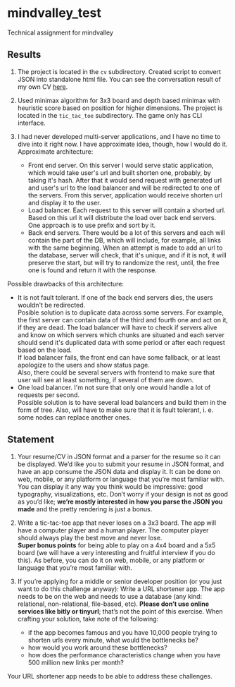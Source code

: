 # mindvalley_test
Technical assignment for mindvalley

Results
-------

1. The project is located in the `cv` subdirectory. Created script to convert JSON into standalone html file.
   You can see the conversation result of my own CV [here](http://uran198.github.io/mindvalley_test/).

2. Used minimax algorithm for 3x3 board and depth based minimax with heuristic score based on position
   for higher dimensions. The project is located in the `tic_tac_toe` subdirectory. The game only has CLI interface.

3. I had never developed multi-server applications, and I have no time to dive into it right now. I have approximate
   idea, though, how I would do it. Approximate architecture:
   - Front end server. On this server I would serve static application, which would take user's url and built shorten
     one, probably, by taking it's hash. After that it would send request with generated url and user's url to the load
     balancer and will be redirected to one of the servers. From this server, application would receive shorten url and
     display it to the user.
   - Load balancer. Each request to this server will contain a shorted url. Based on this url it will distribute the
     load over back end servers. One approach is to use prefix and sort by it.
   - Back end servers. There would be a lot of this servers and each will contain the part of the DB, which will
     include, for example, all links with the same beginning. When an attempt is made to add an url to the database,
     server will check, that it's unique, and if it is not, it will preserve the start, but will try to randomize the
     rest, until, the free one is found and return it with the response.

  Possible drawbacks of this architecture:
  - It is not fault tolerant. If one of the back end servers dies, the users wouldn't be redirected.  
    Posible solution is to duplicate data across some servers. For example, the first server can contain data of the
    third and fourth one and act on it, if they are dead. The load balancer will have to check if servers alive and know
    on which servers which chunks are situated and each server should send it's duplicated data with some period or
    after each request based on the load.  
    If load balancer fails, the front end can have some fallback, or at least apologize to the users and show status
    page.  
    Also, there could be several servers with frontend to make sure that user will see at least something, if several of
    them are down.
  - One load balancer. I'm not sure that only one would handle a lot of requests per second.  
    Possible solution is to have several load balancers and build them in the form of tree. Also, will have to make sure
    that it is fault tolerant, i. e. some nodes can replace another ones.

Statement
---------

1. Your resume/CV in JSON format and a parser for the resume so it can be displayed. We’d like you to submit your resume
   in JSON format, and have an app consume the JSON data and display it. It can be done on web, mobile, or any platform
   or language that you’re most familiar with. You can display it any way you think would be impressive: good
   typography, visualizations, etc. Don’t worry if your design is not as good as you’d like; **we’re mostly interested in
   how you parse the JSON you made** and the pretty rendering is just a bonus.

2. Write a tic-tac-toe app that never loses on a 3x3 board. The app will have a computer player and a human player. The
   computer player should always play the best move and never lose.  
   **Super bonus points** for being able to play on a 4x4 board and a 5x5 board (we will have a very interesting and
   fruitful interview if you do this). As before, you can do it on web, mobile, or any platform or language that you’re
   most familiar with.

3. If you’re applying for a middle or senior developer position (or you just want to do this challenge anyway): Write a
   URL shortener app. The app needs to be on the web and needs to use a database (any kind: relational, non-relational,
   file-based, etc). **Please don’t use online services like bitly or tinyurl**; that’s not the point of this exercise.
   When crafting your solution, take note of the following:
    - if the app becomes famous and you have 10,000 people trying to shorten urls every minute, what would the
      bottlenecks be?
    - how would you work around these bottlenecks?
    - how does the performance characteristics change when you have 500 million new links per month?

  Your URL shortener app needs to be able to address these challenges.
